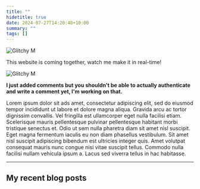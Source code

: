 ```yaml
---
title: ""
hidetitle: true
date: 2024-07-27T14:20:48+10:00
summary: ""
tags: []
---
```

<img src="/images/glitchy m.gif" alt="Glitchy M" class="homeimage"/>

This website is coming together, watch me make it in real-time!

<img src="/images/glitchy m.gif" alt="Glitchy M" class="homeimage2"/>

**I just added comments but you shouldn't be able to actually authenticate and write a comment yet, I'm working on that.**

Lorem ipsum dolor sit ads amet, consectetur adipiscing elit, sed do eiusmod tempor incididunt ut labore et dolore magna aliqua. Gravida arcu ac tortor dignissim convallis. Vel fringilla est ullamcorper eget nulla facilisi etiam. Scelerisque mauris pellentesque pulvinar pellentesque habitant morbi tristique senectus et. Odio ut sem nulla pharetra diam sit amet nisl suscipit. Eget magna fermentum iaculis eu non diam phasellus vestibulum. Sit amet nisl suscipit adipiscing bibendum est ultricies integer quis. Amet volutpat consequat mauris nunc congue nisi vitae suscipit tellus. Commodo nulla facilisi nullam vehicula ipsum a. Lacus sed viverra tellus in hac habitasse.

---

## My recent blog posts
